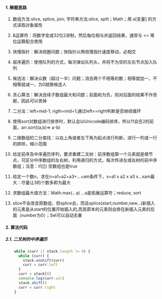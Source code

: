 #### 1. 解题思路

1. 数组方法:slice, splice, join; 字符串方法:slice, split；Math；用 a[变量] 的方式读取对象属性
2. &运算符：将数字变成32位2进制，然后每位相与并返回结果，通常与 << 等位运算配合使用
3. 快慢指针：解决绕圈问题；快指针以两倍慢指针速度移动，必相交
4. 层序遍历：使用队列的方式，每次弹出队列头，并将不为空的左右节点加入队列
5. 候选法：解决众数（超过一半）问题；消去两个不相等的数；相等就加一，不相等就减一，为0就换候选人
6. 贪心算法：解决连续子数组最大和问题；前面和为负，则对后面的结果不作贡献，因此可以舍掉
7. 二分法：left=mid-1; rigth=mid+1;通过left<=right判断是否继续循环
8. 使用sort对数组进行排序时，默认会以Unicode编码排序，所以11会在2的前面，arr.sort((a,b)=> a-b)
9. 二维数组的二分查找：以右上角或者左下角为起点进行判断，进行一列或一行的排除，缩小范围
10. 给定前序及中序遍历序列，要求重建二叉树：前序数组第一个元素就是根节点，可区分中序数组的左右树，利用递归的方式，每次传进左或右树的前中序数组；注意：if([])  空数组也是true
11. 给定一个数n，求在n=a1+a2+a3+...+am条件下，s=a1 x a2 x a3 x...xam最大：尽量让3的个数多即为最大
12. 求数组最大值方法：Math.max(...a)  ...a是拓展运算符；reduce, sort

13. slice不会改变原数组，但splice会，而且splice(start,number,new...)新插入的元素是从start的位置开始插入的,而其原本的元素则会排在新插入元素的后面（number为0）；Set可以自动去重











#### 2. 算法代码

##### 2.1. 二叉树的中序遍历

```javascript
    while (curr || stack.length != 0) {
      while (curr) {
        stack.unshift(curr)
        curr = curr.left
      }
      curr = stack[0]
      console.log(curr.val)
      stack.shift()
      curr = curr.right
    }
```

